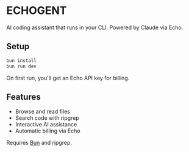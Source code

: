 # ECHOGENT

AI coding assistant that runs in your CLI. Powered by Claude via Echo.

## Setup

```bash
bun install
bun run dev
```

On first run, you'll get an Echo API key for billing.

## Features

- Browse and read files
- Search code with ripgrep
- Interactive AI assistance
- Automatic billing via Echo

Requires [Bun](https://bun.com) and ripgrep.